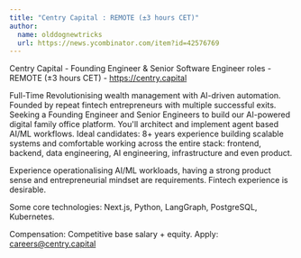 ```yaml
---
title: "Centry Capital : REMOTE (±3 hours CET)"
author:
  name: olddognewtricks
  url: https://news.ycombinator.com/item?id=42576769
---
```

Centry Capital - Founding Engineer &amp; Senior Software Engineer roles - REMOTE (±3 hours CET) - <a href="https:&#x2F;&#x2F;centry.capital" rel="nofollow">https:&#x2F;&#x2F;centry.capital</a>

Full-Time Revolutionising wealth management with AI-driven automation. Founded by repeat fintech entrepreneurs with multiple successful exits. Seeking a Founding Engineer and Senior Engineers to build our AI-powered digital family office platform. You&#x27;ll architect and implement agent based AI&#x2F;ML workflows. Ideal candidates: 8+ years experience building scalable systems and comfortable working across the entire stack: frontend, backend, data engineering, AI engineering, infrastructure and even product.

Experience operationalising AI&#x2F;ML workloads, having a strong product sense and entrepreneurial mindset are requirements. Fintech experience is desirable.

Some core technologies: Next.js, Python, LangGraph, PostgreSQL, Kubernetes.

Compensation: Competitive base salary + equity. 
Apply: careers@centry.capital
<JobApplication />
